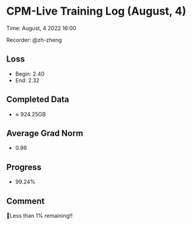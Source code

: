 
# CPM-Live Training Log (August, 4)

Time: August, 4 2022 16:00

Recorder: @zh-zheng

## Loss
- Begin: 2.40
- End: 2.32 
	
## Completed Data
- $\approx$ 924.25GB

## Average Grad Norm
- 0.96

## Progress
- 99.24%

## Comment

👀Less than 1% remaining!!
